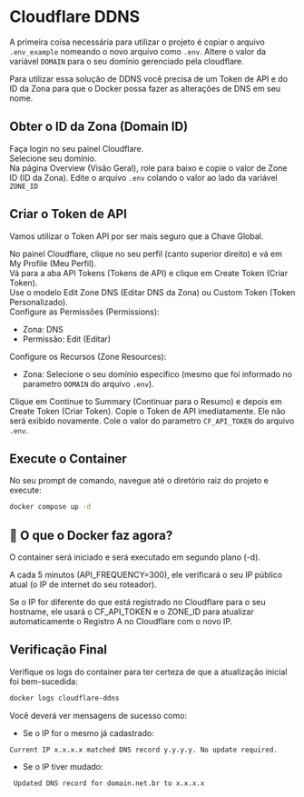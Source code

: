 # Cloudflare DDNS

A primeira coisa necessária para utilizar o projeto é copiar o arquivo `.env_example` nomeando o novo arquivo como `.env`.
Altere o valor da variável `DOMAIN` para o seu domínio gerenciado pela cloudflare.

Para utilizar essa solução de DDNS você precisa de um Token de API e do ID da Zona para que o Docker possa fazer as alterações de DNS em seu nome.

## Obter o ID da Zona (Domain ID)
Faça login no seu painel Cloudflare.   
Selecione seu domínio.   
Na página Overview (Visão Geral), role para baixo e copie o valor de Zone ID (ID da Zona).
Edite o arquivo `.env` colando o valor ao lado da variável `ZONE_ID`

## Criar o Token de API
Vamos utilizar o Token API por ser mais seguro que a Chave Global.

No painel Cloudflare, clique no seu perfil (canto superior direito) e vá em My Profile (Meu Perfil).   
Vá para a aba API Tokens (Tokens de API) e clique em Create Token (Criar Token).   
Use o modelo Edit Zone DNS (Editar DNS da Zona) ou Custom Token (Token Personalizado).   
Configure as Permissões (Permissions):   
- Zona: DNS
- Permissão: Edit (Editar)

Configure os Recursos (Zone Resources):
- Zona: Selecione o seu domínio específico (mesmo que foi informado no parametro `DOMAIN` do arquivo `.env`).

Clique em Continue to Summary (Continuar para o Resumo) e depois em Create Token (Criar Token).
Copie o Token de API imediatamente. Ele não será exibido novamente.
Cole o valor do parametro `CF_API_TOKEN` do arquivo `.env`.

## Execute o Container
No seu prompt de comando, navegue até o diretório raiz do projeto e execute:

```bash
docker compose up -d
```

## 🎯 O que o Docker faz agora?
O container será iniciado e será executado em segundo plano (-d).

A cada 5 minutos (API_FREQUENCY=300), ele verificará o seu IP público atual (o IP de internet do seu roteador).

Se o IP for diferente do que está registrado no Cloudflare para o seu hostname, ele usará o CF_API_TOKEN e o ZONE_ID para atualizar automaticamente o Registro A no Cloudflare com o novo IP.

## Verificação Final
Verifique os logs do container para ter certeza de que a atualização inicial foi bem-sucedida:

```bash
docker logs cloudflare-ddns
```

Você deverá ver mensagens de sucesso como: 
- Se o IP for o mesmo já cadastrado:
```
Current IP x.x.x.x matched DNS record y.y.y.y. No update required.
```
- Se o IP tiver mudado:
```
 Updated DNS record for domain.net.br to x.x.x.x
```
